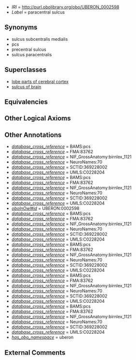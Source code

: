  * *IRI* = http://purl.obolibrary.org/obo/UBERON_0002598
 * *Label* = paracentral sulcus

## Synonyms

 * sulcus subcentralis medialis
 * pcs
 * precentral sulcus
 * sulcus paracentralis

## Superclasses

 * [lobe parts of cerebral cortex](../../UBERON/22/UBERON_0003022.md)
 * [sulcus of brain](../../UBERON/18/UBERON_0013118.md)

## Equivalencies


## Other Logical Axioms


## Other Annotations

 * *[database_cross_reference](../../ef/oboInOwl#hasDbXref.md)* = BAMS:pcs
 * *[database_cross_reference](../../ef/oboInOwl#hasDbXref.md)* = FMA:83762
 * *[database_cross_reference](../../ef/oboInOwl#hasDbXref.md)* = NIF_GrossAnatomy:birnlex_1121
 * *[database_cross_reference](../../ef/oboInOwl#hasDbXref.md)* = NeuroNames:70
 * *[database_cross_reference](../../ef/oboInOwl#hasDbXref.md)* = SCTID:369228002
 * *[database_cross_reference](../../ef/oboInOwl#hasDbXref.md)* = UMLS:C0228204
 * *[database_cross_reference](../../ef/oboInOwl#hasDbXref.md)* = BAMS:pcs
 * *[database_cross_reference](../../ef/oboInOwl#hasDbXref.md)* = FMA:83762
 * *[database_cross_reference](../../ef/oboInOwl#hasDbXref.md)* = NIF_GrossAnatomy:birnlex_1121
 * *[database_cross_reference](../../ef/oboInOwl#hasDbXref.md)* = NeuroNames:70
 * *[database_cross_reference](../../ef/oboInOwl#hasDbXref.md)* = SCTID:369228002
 * *[database_cross_reference](../../ef/oboInOwl#hasDbXref.md)* = UMLS:C0228204
 * *[oboInOwl#id](../../id/oboInOwl#id.md)* = UBERON:0002598
 * *[database_cross_reference](../../ef/oboInOwl#hasDbXref.md)* = BAMS:pcs
 * *[database_cross_reference](../../ef/oboInOwl#hasDbXref.md)* = FMA:83762
 * *[database_cross_reference](../../ef/oboInOwl#hasDbXref.md)* = NIF_GrossAnatomy:birnlex_1121
 * *[database_cross_reference](../../ef/oboInOwl#hasDbXref.md)* = NeuroNames:70
 * *[database_cross_reference](../../ef/oboInOwl#hasDbXref.md)* = SCTID:369228002
 * *[database_cross_reference](../../ef/oboInOwl#hasDbXref.md)* = UMLS:C0228204
 * *[database_cross_reference](../../ef/oboInOwl#hasDbXref.md)* = BAMS:pcs
 * *[database_cross_reference](../../ef/oboInOwl#hasDbXref.md)* = FMA:83762
 * *[database_cross_reference](../../ef/oboInOwl#hasDbXref.md)* = NIF_GrossAnatomy:birnlex_1121
 * *[database_cross_reference](../../ef/oboInOwl#hasDbXref.md)* = NeuroNames:70
 * *[database_cross_reference](../../ef/oboInOwl#hasDbXref.md)* = SCTID:369228002
 * *[database_cross_reference](../../ef/oboInOwl#hasDbXref.md)* = UMLS:C0228204
 * *[database_cross_reference](../../ef/oboInOwl#hasDbXref.md)* = BAMS:pcs
 * *[database_cross_reference](../../ef/oboInOwl#hasDbXref.md)* = FMA:83762
 * *[database_cross_reference](../../ef/oboInOwl#hasDbXref.md)* = NIF_GrossAnatomy:birnlex_1121
 * *[database_cross_reference](../../ef/oboInOwl#hasDbXref.md)* = NeuroNames:70
 * *[database_cross_reference](../../ef/oboInOwl#hasDbXref.md)* = SCTID:369228002
 * *[database_cross_reference](../../ef/oboInOwl#hasDbXref.md)* = UMLS:C0228204
 * *[database_cross_reference](../../ef/oboInOwl#hasDbXref.md)* = BAMS:pcs
 * *[database_cross_reference](../../ef/oboInOwl#hasDbXref.md)* = FMA:83762
 * *[database_cross_reference](../../ef/oboInOwl#hasDbXref.md)* = NIF_GrossAnatomy:birnlex_1121
 * *[database_cross_reference](../../ef/oboInOwl#hasDbXref.md)* = NeuroNames:70
 * *[database_cross_reference](../../ef/oboInOwl#hasDbXref.md)* = SCTID:369228002
 * *[database_cross_reference](../../ef/oboInOwl#hasDbXref.md)* = UMLS:C0228204
 * *[has_obo_namespace](../../ce/oboInOwl#hasOBONamespace.md)* = uberon

## External Comments

